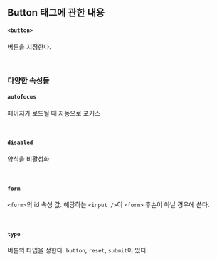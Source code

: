 ## Button 태그에 관한 내용
#### `<button>`
버튼을 지정한다.

<br>

### 다양한 속성들
#### `autofocus`
페이지가 로드될 때 자동으로 포커스

<br>

#### `disabled`	
양식을 비활성화

<br>

#### `form`	
`<form>`의 id 속성 값. 해당하는 `<input />`이 `<form>` 후손이 아닐 경우에 쓴다.

<br>

#### `type`
버튼의 타입을 정한다. `button`, `reset`, `submit`이 있다.